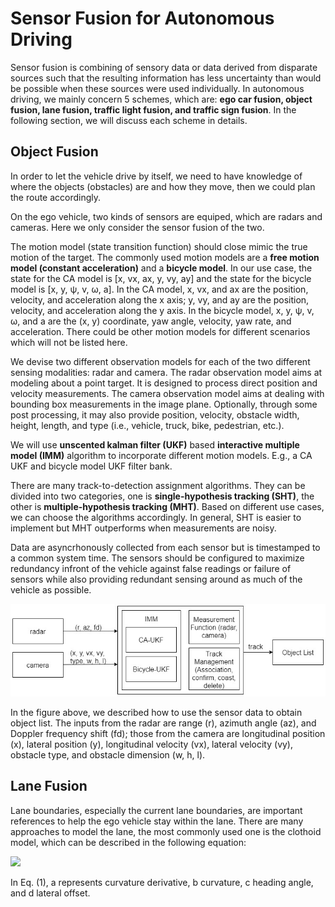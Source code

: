 # Sensor Fusion for Autonomous Driving
Sensor fusion is combining of sensory data or data derived from disparate sources such that the resulting information has less uncertainty than would be possible when these sources were used individually. In autonomous driving, we mainly concern 5 schemes, which are: **ego car fusion, object fusion, lane fusion, traffic light fusion, and traffic sign fusion**. In the following section, we will discuss each scheme in details.

## Object Fusion
In order to let the vehicle drive by itself, we need to have knowledge of where the objects (obstacles) are and how they move, then we could plan the route accordingly. 

On the ego vehicle, two kinds of sensors are equiped, which are radars and cameras. Here we only consider the sensor fusion of the two.

The motion model (state transition function) should close mimic the true motion of the target. The commonly used motion models are a **free motion model (constant acceleration)** and a **bicycle model**. In our use case, the state for the  CA model is [x, vx, ax, y, vy, ay] and the state for the bicycle model is [x, y, &#968;, v, &#969;, a]. In the CA model, x, vx, and ax are the position, velocity, and acceleration along the x axis; y, vy, and ay are the position, velocity, and acceleration along the y axis. In the bicycle model, x, y, &#968;, v, &#969;, and a are the (x, y) coordinate, yaw angle, velocity, yaw rate, and acceleration. There could be other motion models for different scenarios which will not be listed here.

We devise two different observation models for each of the two different sensing modalities: radar and camera. The radar observation model aims at modeling about a point target. It is designed to process direct position and velocity measurements. The camera observation model aims at dealing with bounding box measurements in the image plane. Optionally, through some post processing, it may also provide position, velocity, obstacle width, height, length, and type (i.e., vehicle, truck, bike, pedestrian, etc.).

We will use **unscented kalman filter (UKF)** based **interactive multiple model (IMM)** algorithm to incorporate different motion models. E.g., a CA UKF and bicycle model UKF filter bank.

There are many track-to-detection assignment algorithms. They can be divided into two categories, one is **single-hypothesis tracking (SHT)**, the other is **multiple-hypothesis tracking (MHT)**. Based on different use cases, we can choose the algorithms accordingly. In general, SHT is easier to implement but MHT outperforms when measurements are noisy. 

Data are asyncrhonously collected from each sensor but is timestamped to a common system time. The sensors should be configured to maximize redundancy infront of the vehicle against false readings or failure of sensors while also providing redundant sensing around as much of the vehicle as possible.

![alt text](https://github.com/trooperli/sensorFusion/blob/master/objectFusion.jpg "Object Fusion")

In the figure above, we described how to use the sensor data to obtain object list. The inputs from the radar are range (r), azimuth angle (az), and Doppler frequency shift (fd); those from the camera are longitudinal position (x), lateral position (y), longitudinal velocity (vx), lateral velocity (vy), obstacle type, and obstacle dimension (w, h, l).

## Lane Fusion
Lane boundaries, especially the current lane boundaries, are important references to help the ego vehicle stay within the lane. There are many approaches to model the lane, the most commonly used one is the clothoid model, which can be described in the following equation:

<img src="https://latex.codecogs.com/svg.latex?\Large&space;y=ax^{3}+bx^{2}+cx+d \;(1)" /> 

In Eq. (1), a represents curvature derivative, b curvature, c heading angle, and d lateral offset.

